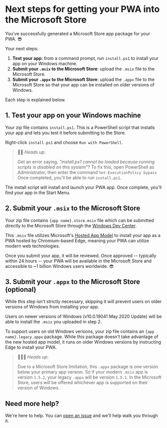 # Next steps for getting your PWA into the Microsoft Store
You've successfully generated a Microsoft Store app package for your PWA. 😎 

Your next steps:
1. **Test your app**: from a command prompt, run `install.ps1` to install your app on your Windows machine.
2. **Submit your `.msix` to the Microsoft Store**: upload the `.msix` file to the Microsoft Store.
3. **Submit your `.appx` to the Microsoft Store**: upload the `.appx` file to the Microsoft Store so that your app can be installed on older versions of Windows.

Each step is explained below.

## 1. Test your app on your Windows machine

Your zip file contains `install.ps1`. This is a PowerShell script that installs your app and lets you test it before submitting to the Store.

Right-click `install.ps1` and choose `Run with PowerShell`.

> 💁‍♂️ *Heads up*: 
> 
> Get an error saying, *"install.ps1 cannot be loaded because running scripts is disabled on this system"*? To fix this, open PowerShell as Administrator, then enter the command `Set-ExecutionPolicy bypass` Once completed, you'll be able to run `install.ps1`.

The install script will install and launch your PWA app. Once complete, you'll find your app in the Start Menu.

## 2. Submit your `.msix` to the Microsoft Store

Your zip file contains `{app name}.store.msix` file which can be submitted directly to the Microsoft Store through the [Windows Dev Center](https://partner.microsoft.com/dashboard).

This `.msix` file utilizes Microsoft's [Hosted App Model](https://blogs.windows.com/windowsdeveloper/2020/03/19/hosted-app-model/) to install your app as a PWA hosted by Chromium-based Edge, meaning your PWA can utilize modern web technologies.

Once you submit your app, it will be reviewed. Once approved -- typically within 24 hours -- your PWA will be available in the Microsoft Store and accessible to ~1 billion Windows users worldwide. 😎

## 3. Submit your `.appx` to the Microsoft Store (optional)

While this step isn't strictly necessary, skipping it will prevent users on older versions of Windows from installing your app.

Users on newer versions of Windows (v10.0.19041 May 2020 Update) will be able to install the `.msix` you uploaded in step 2. 

To support users on old Windows versions, your zip file contains an `{app name}.legacy.appx` package. While this package doesn't take advantage of the new hosted app model, it runs on older Windows versions by instructing Edge to install your PWA.

> 💁🏾‍♀️ *Heads up*: 
> 
> Due to a Microsoft Store limitation, this `.appx` package is one version below your primary app version. So if your modern `.msix` app is version `1.5.2`, your legacy `.appx` will be version `1.5.1`. In the Microsoft Store, users will be offered whichever app is supported on their version of Windows.

## Need more help?

We're here to help. You can [open an issue](https://github.com/pwa-builder/pwabuilder/issues) and we'll help walk you through it.